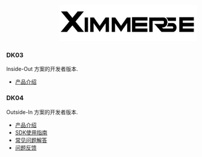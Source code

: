 <div align=right><img src="Tools/imgs/xim.png" ></div>


### DK03
Inside-Out 方案的开发者版本.
* [产品介绍](http://www.ximmerse.net/goods-6.html)

### DK04
Outside-In 方案的开发者版本.
* [产品介绍](http://ximmerse.net/goods-5.html)
* [SDK使用指南](https://github.com/Ximmerse/SDK/blob/master/Document/DK04/Development_Guide_DK04_CN.md#android%E6%89%8B%E6%9C%BA%E8%BF%90%E8%A1%8C%E7%8E%AF%E5%A2%83%E5%AE%89%E8%A3%85)
* [常见问题解答](https://github.com/Ximmerse/SDK/blob/master/Document/DK04/FQA_CN.md)
* <a href="mailto:support@ximmerse.com">问题反馈</a>

